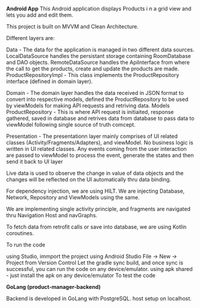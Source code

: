 **Android App**
This Android application displays Products i n a grid view and lets you add and edit them.

This project is built on MVVM and Clean Architecture.

Different layers are:

Data - The data for the application is managed in two different data sources.
LocalDataSource handles the persistant storage containing RoomDatabase and DAO objects.
RemoteDataSource handles the ApiInterface from where the call to get the products, create and update the products are made.
ProductRepositoryImpl - This class implements the ProductRepository interface (defined in domain layer).

Domain - The domain layer handles the data received in JSON format to convert into respective models, defined the ProductRepository to be used by viewModels for making API requests and retriving data.
Models
ProductRepository - This is where API request is initiaited, response gathered, saved in database and retrives data from database to pass data to viewModel following single source of truth comcept.

Presentation - The presentationn layer mainly comprises of UI related classes (Activity/Fragments/Adapters), and viewModel. No business logic is written in UI related classes. Any events coming from the user interaction are passed to viewModel to process the event, generate the states and then send it back to UI layer

Live data is used to observe the change in value of data objects and the changes will be reflected on the UI automatically thru data binding.

For dependency injection, we are using HILT. We are injecting Database, Network, Repository and ViewModels using the same.

We are implementing single activity principle, and fragments are navigated thru Navigation Host and navGraphs.

To fetch data from retrofit calls or save into database, we are using Kotlin coroutines.

To run the code

using Studio, immport the project using Android Studio
File -> New -> Project from Version Control
Let the gradle sync build, and once sync is successful, you can run the code on any device/emulator.
using apk shared - just install the apk on any device/emulator
To test the code


**GoLang (product-manager-backend)**

Backend is developed in GoLang with PostgreSQL.
host setup on localhost.
